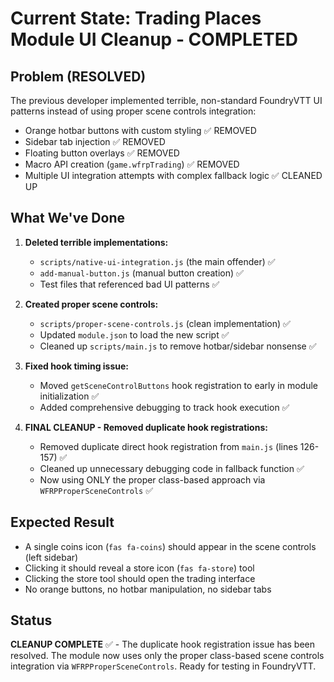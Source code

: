 # Current State: Trading Places Module UI Cleanup - COMPLETED

## Problem (RESOLVED)
The previous developer implemented terrible, non-standard FoundryVTT UI patterns instead of using proper scene controls integration:
- Orange hotbar buttons with custom styling ✅ REMOVED
- Sidebar tab injection ✅ REMOVED  
- Floating button overlays ✅ REMOVED
- Macro API creation (`game.wfrpTrading`) ✅ REMOVED
- Multiple UI integration attempts with complex fallback logic ✅ CLEANED UP

## What We've Done
1. **Deleted terrible implementations:**
   - `scripts/native-ui-integration.js` (the main offender) ✅
   - `add-manual-button.js` (manual button creation) ✅
   - Test files that referenced bad UI patterns ✅

2. **Created proper scene controls:**
   - `scripts/proper-scene-controls.js` (clean implementation) ✅
   - Updated `module.json` to load the new script ✅
   - Cleaned up `scripts/main.js` to remove hotbar/sidebar nonsense ✅

3. **Fixed hook timing issue:**
   - Moved `getSceneControlButtons` hook registration to early in module initialization ✅
   - Added comprehensive debugging to track hook execution ✅

4. **FINAL CLEANUP - Removed duplicate hook registrations:**
   - Removed duplicate direct hook registration from `main.js` (lines 126-157) ✅
   - Cleaned up unnecessary debugging code in fallback function ✅
   - Now using ONLY the proper class-based approach via `WFRPProperSceneControls` ✅

## Expected Result
- A single coins icon (`fas fa-coins`) should appear in the scene controls (left sidebar)
- Clicking it should reveal a store icon (`fas fa-store`) tool  
- Clicking the store tool should open the trading interface
- No orange buttons, no hotbar manipulation, no sidebar tabs

## Status
**CLEANUP COMPLETE** ✅ - The duplicate hook registration issue has been resolved. The module now uses only the proper class-based scene controls integration via `WFRPProperSceneControls`. Ready for testing in FoundryVTT.